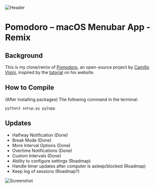 ![Header](header.png)

# Pomodoro – macOS Menubar App - Remix

## Background

This is my clone/remix of [Pomodoro](https://github.com/visini/pomodoro/), an open-source project by [Camillo Visini](https://camillovisini.com), inspired by the [tutorial](https://camillovisini.com/article/create-macos-menu-bar-app-pomodoro/) on his website.

## How to Compile

(After installing packages) The following command in the terminal:

`python3 setup.py py2app`

## Updates

- Halfway Notification (Done)
- Break Mode (Done)
- More Interval Options (Done)
- Overtime Notifications (Done)
- Custom Intervals (Done)
- Ability to configure settings (Roadmap)
- Handle timer updates after computer is asleep/blocked (Roadmap)
- Keep log of sessions (Roadmap?)

![Screenshot](screenshot.png)
